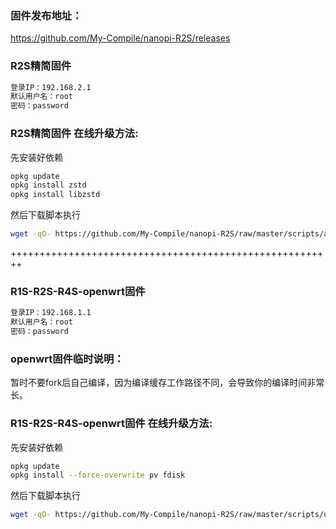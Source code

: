 ### 固件发布地址：
https://github.com/My-Compile/nanopi-R2S/releases

### R2S精简固件
```bash
登录IP：192.168.2.1
默认用户名：root
密码：password
```
### R2S精简固件 在线升级方法:  
先安装好依赖
```bash
opkg update
opkg install zstd
opkg install libzstd
```
然后下载脚本执行
```bash
wget -qO- https://github.com/My-Compile/nanopi-R2S/raw/master/scripts/autoupdate.sh | sh
```

++++++++++++++++++++++++++++++++++++++++++++++++++++++++

### R1S-R2S-R4S-openwrt固件
```bash
登录IP：192.168.1.1
默认用户名：root
密码：password
```
### openwrt固件临时说明：
暂时不要fork后自己编译，因为编译缓存工作路径不同，会导致你的编译时间非常长。

### R1S-R2S-R4S-openwrt固件 在线升级方法:  
先安装好依赖
```bash
opkg update
opkg install --force-overwrite pv fdisk
```
然后下载脚本执行
```bash
wget -qO- https://github.com/My-Compile/nanopi-R2S/raw/master/scripts/update.sh | sh
```
